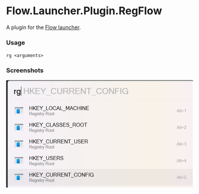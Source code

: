 Flow.Launcher.Plugin.RegFlow
==================

A plugin for the [Flow launcher](https://github.com/Flow-Launcher/Flow.Launcher).

### Usage

    rg <arguments>


### Screenshots

![RG_0](docs/imgs/root.png)